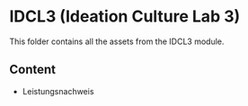 # IDCL3 (Ideation Culture Lab 3)
This folder contains all the assets from the IDCL3 module.

## Content
* Leistungsnachweis